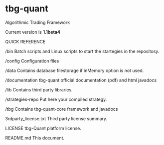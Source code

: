 tbg-quant
=========

Algorithmic Trading Framework

Current version is <b>1.1beta4</b>

QUICK REFERENCE

/bin
Batch scripts and Linux scripts to start the startegies in the repositosy.

/config
Configuration files

/data
Contains database filestorage if inMemory option is not used.

/documentation
tbg-quant official documentation (pdf) and html javadocs

/lib
Contains third party libraries.

/strategies-repo
Put here your compiled strategy.

/tbg
Contains tbg-quant-core framework and javadocs


3rdparty_license.txt
Third party license summary.

LICENSE
tbg-Quant platform license.

README.md
This document.
